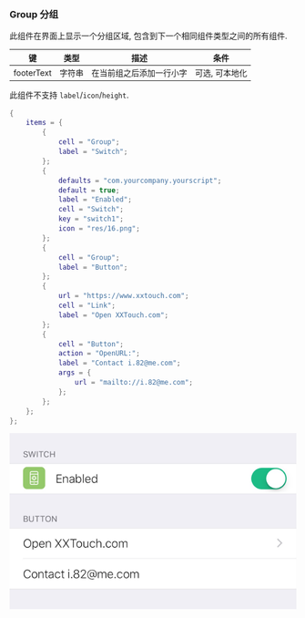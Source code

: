 ### Group 分组


此组件在界面上显示一个分组区域, 包含到下一个相同组件类型之间的所有组件. 


|   键   |   类型   |   描述   |   条件   |
|--------|----------|----------|----------|
|footerText|字符串|在当前组之后添加一行小字|可选, 可本地化|


此组件不支持 `label`/`icon`/`height`.


``` lua
{
    items = {
        {
            cell = "Group";
            label = "Switch";
        };
        {
            defaults = "com.yourcompany.yourscript";
            default = true;
            label = "Enabled";
            cell = "Switch";
            key = "switch1";
            icon = "res/16.png";
        };
        {
            cell = "Group";
            label = "Button";
        };
        {
            url = "https://www.xxtouch.com";
            cell = "Link";
            label = "Open XXTouch.com";
        };
        {
            cell = "Button";
            action = "OpenURL:";
            label = "Contact i.82@me.com";
            args = {
                url = "mailto://i.82@me.com";
            };
        };
    };
};
```


![QQ20170914-191445.png-44.5kB](Group/QQ20170914-191445.png)

